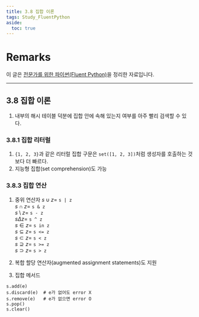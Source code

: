 ```yaml
---
title: 3.8 집합 이론
tags: Study_FluentPython
aside:
  toc: true
---
```


# Remarks
이 글은 [전문가를 위한 파이썬(Fluent Python)](https://books.google.co.kr/books/about/%EC%A0%84%EB%AC%B8%EA%B0%80%EB%A5%BC_%EC%9C%84%ED%95%9C_%ED%8C%8C%EC%9D%B4%EC%8D%AC.html?id=NJpIDwAAQBAJ&printsec=frontcover&source=kp_read_button&redir_esc=y#v=onepage&q&f=false)을 정리한 자료입니다.

<!--more-->

---

## 3.8 집합 이론
1. 내부의 해시 테이블 덕분에 집합 안에 속해 있는지 여부를 아주 빨리 검색할 수 있다.

### 3.8.1 집합 리터럴
1. `{1, 2, 3}`과 같은 리터럴 집합 구문은 `set([1, 2, 3])`처럼 생성자를 호출하는 것보다 더 빠르다.
2. 지능형 집합(set comprehension)도 가능

### 3.8.3 집합 연산
1. 중위 연산자
$s \cup z =$ `s | z`  
$s \cap z =$ `s & z`  
$s \setminus z =$ `s - z`  
$s \Delta z =$ `s ^ z`  
$s \in z =$ `s in z`  
$s \subseteq z =$ `s <= z`  
$s \subset z =$ `s < z`  
$s \supseteq z =$ `s >= z`  
$s \supset z =$ `s > z`  


2. 복합 할당 연산자(augmented assignment statements)도 지원

3. 집합 메서드
```
s.add(e)
s.discard(e)  # e가 없어도 error X
s.remove(e)   # e가 없으면 error O
s.pop()
s.clear()
```
